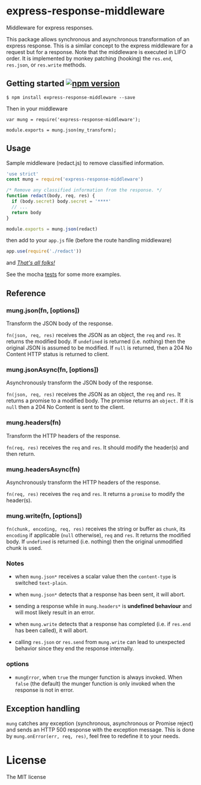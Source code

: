 # express-response-middleware

Middleware for express responses.

This package allows synchronous and asynchronous transformation of an express response. This is a similar concept to the express middleware for a request but for a response. Note that the middleware is executed in LIFO order. It is implemented by monkey patching (hooking) the `res.end`, `res.json`, or `res.write` methods.

## Getting started [![npm version](https://badge.fury.io/js/express-response-middleware.svg)](https://badge.fury.io/js/express-response-middleware)

    $ npm install express-response-middleware --save

Then in your middleware

    var mung = require('express-response-middleware');

    module.exports = mung.json(my_transform);

## Usage

Sample middleware (redact.js) to remove classified information.

```javascript
'use strict'
const mung = require('express-response-middleware')

/* Remove any classified information from the response. */
function redact(body, req, res) {
  if (body.secret) body.secret = '****'
  // ...
  return body
}

module.exports = mung.json(redact)
```

then add to your `app.js` file (before the route handling middleware)

```javascript
app.use(require('./redact'))
```

and [_That's all folks!_](https://www.youtube.com/watch?v=gBzJGckMYO4)

See the mocha [tests](https://github.com/marklai1998/express-response-middleware/tree/master/test) for some more examples.

## Reference

### mung.json(fn, [options])

Transform the JSON body of the response.

`fn(json, req, res)` receives the JSON as an object, the `req` and `res`. It returns the modified body. If `undefined` is returned (i.e. nothing) then the original JSON is assumed to be modified. If `null` is returned, then a 204 No Content HTTP status is returned to client.

### mung.jsonAsync(fn, [options])

Asynchronously transform the JSON body of the response.

`fn(json, req, res)` receives the JSON as an object, the `req` and `res`. It returns a promise to a modified body. The promise returns an `object.` If it is `null` then a 204 No Content is sent to the client.

### mung.headers(fn)

Transform the HTTP headers of the response.

`fn(req, res)` receives the `req` and `res`. It should modify the header(s) and then return.

### mung.headersAsync(fn)

Asynchronously transform the HTTP headers of the response.

`fn(req, res)` receives the `req` and `res`. It returns a `promise` to modify the header(s).

### mung.write(fn, [options])

`fn(chunk, encoding, req, res)` receives the string or buffer as `chunk`, its `encoding` if applicable (`null` otherwise), `req` and `res`. It returns the modified body. If `undefined` is returned (i.e. nothing) then the original unmodified chunk is used.

### Notes

- when `mung.json*` receives a scalar value then the `content-type` is switched `text-plain`.

- when `mung.json*` detects that a response has been sent, it will abort.

- sending a response while in `mung.headers*` is **undefined behaviour** and will most likely result in an error.

- when `mung.write` detects that a response has completed (i.e. if `res.end` has been called), it will abort.

- calling `res.json` or `res.send` from `mung.write` can lead to unexpected behavior since they end the response internally.

### options

- `mungError`, when `true` the munger function is always invoked. When `false` (the default) the munger function is only invoked when the response is not in error.

## Exception handling

`mung` catches any exception (synchronous, asynchronous or Promise reject) and sends an HTTP 500 response with the exception message. This is done by `mung.onError(err, req, res)`, feel free to redefine it to your needs.

# License

The MIT license
